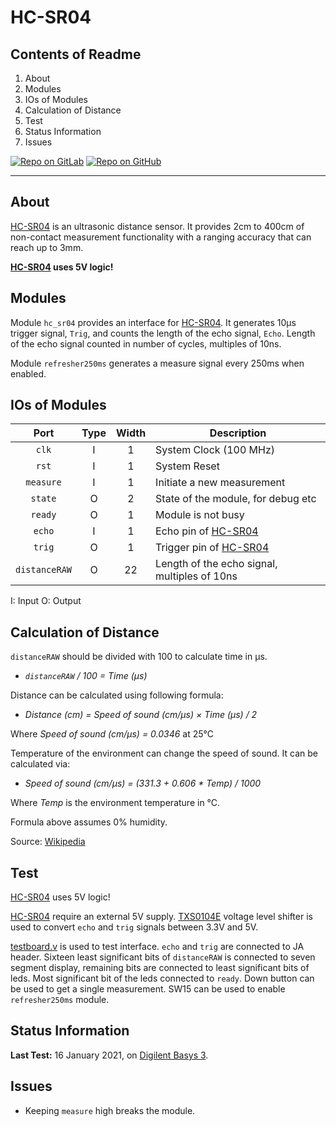 # HC-SR04

## Contents of Readme

1. About
2. Modules
3. IOs of Modules
4. Calculation of Distance
5. Test
6. Status Information
7. Issues

[![Repo on GitLab](https://img.shields.io/badge/repo-GitLab-6C488A.svg)](https://gitlab.com/suoglu/hc-sr04)
[![Repo on GitHub](https://img.shields.io/badge/repo-GitHub-3D76C2.svg)](https://github.com/suoglu/HC-SR04)

---

## About

[HC-SR04](https://cdn.sparkfun.com/datasheets/Sensors/Proximity/HCSR04.pdf) is an ultrasonic distance sensor. It provides 2cm to 400cm of non-contact measurement functionality with a ranging accuracy that can reach up to 3mm. 

**[HC-SR04](https://cdn.sparkfun.com/datasheets/Sensors/Proximity/HCSR04.pdf) uses 5V logic!**

## Modules

Module `hc_sr04` provides an interface for [HC-SR04](https://cdn.sparkfun.com/datasheets/Sensors/Proximity/HCSR04.pdf). It generates 10µs trigger signal, `Trig`, and counts the length of the echo signal, `Echo`. Length of the echo signal counted in number of cycles, multiples of 10ns.

Module `refresher250ms` generates a measure signal every 250ms when enabled.

## IOs of Modules

|   Port   | Type | Width |  Description |
| :------: | :----: | :----: |  ------  |
| `clk` | I | 1 | System Clock (100 MHz) |
| `rst` | I | 1 | System Reset |
| `measure` | I | 1 | Initiate a new measurement |
| `state` | O | 2 | State of the module, for debug etc |
| `ready` | O | 1 | Module is not busy  |
| `echo` | I | 1 | Echo pin of [HC-SR04](https://cdn.sparkfun.com/datasheets/Sensors/Proximity/HCSR04.pdf) |
| `trig` | O | 1 | Trigger pin of [HC-SR04](https://cdn.sparkfun.com/datasheets/Sensors/Proximity/HCSR04.pdf) |
| `distanceRAW` | O | 22 | Length of the echo signal, multiples of 10ns |

I: Input  O: Output

## Calculation of Distance

`distanceRAW` should be divided with 100 to calculate time in µs.

* *`distanceRAW` / 100 = Time (µs)*

Distance can be calculated using following formula:

* *Distance (cm) = Speed of sound (cm/µs) × Time (µs) / 2*

Where *Speed of sound (cm/µs) = 0.0346* at 25°C

Temperature of the environment can change the speed of sound. It can be calculated via:

* *Speed of sound (cm/µs) = (331.3 + 0.606 \* Temp) / 1000*

Where *Temp* is the environment temperature in °C.

Formula above assumes 0% humidity.

Source: [Wikipedia](https://en.wikipedia.org/wiki/Speed_of_sound)

## Test

[HC-SR04](https://cdn.sparkfun.com/datasheets/Sensors/Proximity/HCSR04.pdf) uses 5V logic!

[HC-SR04](https://cdn.sparkfun.com/datasheets/Sensors/Proximity/HCSR04.pdf) require an external 5V supply. [TXS0104E](https://www.ti.com/lit/ds/symlink/txs0104e.pdf) voltage level shifter is used to convert `echo` and `trig` signals between 3.3V and 5V.

[testboard.v](Test/testboard.v) is used to test interface. `echo` and `trig` are connected to JA header. Sixteen least significant bits of `distanceRAW` is connected to seven segment display, remaining bits are connected to least significant bits of leds. Most significant bit of the leds connected to `ready`. Down button can be used to get a single measurement. SW15 can be used to enable `refresher250ms` module.

## Status Information

**Last Test:** 16 January 2021, on [Digilent Basys 3](https://reference.digilentinc.com/reference/programmable-logic/basys-3/reference-manual).

## Issues

* Keeping `measure` high breaks the module.
